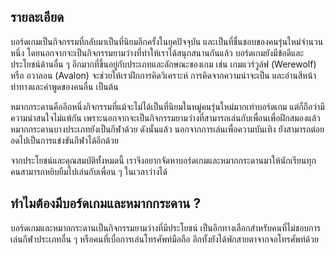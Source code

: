 ## รายละเอียด
บอร์ดเกมเป็นกิจกรรมที่กลับมาเป็นที่นิยมอีกครั้งในยุคปัจจุบัน และเป็นที่ชื่นชอบของคนรุ่นใหม่จำนวนหนึ่ง โดยนอกจากจะเป็นกิจกรรมยามว่างที่ทำให้เราได้สนุกสนานกันแล้ว บอร์ดเกมยังมีข้อดีและประโยชน์ด้านอื่น ๆ อีกมากที่ขึ้นอยู่กับประเภทและลักษณะของเกม เช่น เกมแวร์วูล์ฟ (Werewolf) หรือ อวาลอน (Avalon) จะช่วยให้เราฝึกการคิดวิเคราะห์ การคิดจากความน่าจะเป็น และอ่านสีหน้าท่าทางและคำพูดของคนอื่น เป็นต้น

หมากกระดานคืออีกหนึ่งกิจกรรมที่แม้จะไม่ได้เป็นที่นิยมในหมู่คนรุ่นใหม่มากเท่าบอร์ดเกม แต่ก็ถือว่ามีความน่าสนใจไม่แพ้กัน เพราะนอกจากจะเป็นกิจกรรมยามว่างที่สามารถเล่นกับเพื่อนเพื่อฝึกสมองแล้ว หมากกระดานบางประเภทยังเป็นกีฬาด้วย ดังนั้นแล้ว นอกจากการเล่นเพื่อความบันเทิง ยังสามารถต่อยอดไปเป็นการแข่งขันกีฬาได้อีกด้วย

จากประโยชน์และคุณสมบัติทั้งหมดนี้ เราจึงอยากจัดหาบอร์ดเกมและหมากกระดานมาให้นักเรียนทุกคนสามารถหยิบยืมไปเล่นกับเพื่อน ๆ ในเวลาว่างได้

## ทำไมต้องมีบอร์ดเกมและหมากกระดาน ?
บอร์ดเกมและหมากกระดานเป็นกิจกรรมยามว่างที่มีประโยชน์ เป็นอีกทางเลือกสำหรับคนที่ไม่ชอบการเล่นกีฬาประเภทอื่น ๆ หรือคนที่เบื่อการเล่นโทรศัพท์มือถือ อีกทั้งยังได้พักสายตาจากจอโทรศัพท์ด้วย
<!--stackedit_data:
eyJoaXN0b3J5IjpbNTg0NzA2NzIyLC0yOTk5MjkwNzksNjAwMT
IyNDQ1LC0yOTcxODc4NDAsODU0OTI3MzEzLDEwOTMyMDAyMiw1
NjE0MDM3NzgsLTk1MDkzNDMxMF19
-->